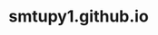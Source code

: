 # smtupy1.github.io
<!DOCTYPE html>
<html>
<head>
   <title>Sam Tupy</Title>
</head>
<body>
</body>
</html>
